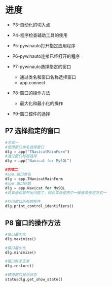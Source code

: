 # 进度
* P3-自动化的切入点
* P4-程序检查辅助工具的使用
* P5-pywinauto打开指定应用程序
* P6-pywinauto连接已经打开的程序
* P7-pywinauto选择指定的窗口
	* 通过类名和窗口名称选择窗口
	* app.connect.
* P8-窗口的操作方法
	* 最大化和最小化的操作

* P9-窗口控件的选择

## P7 选择指定的窗口
```Python
#方式一
#使用窗口类名选择窗口
dlg = app["TNavicatMainForm"]
#通过窗口标题选择
dlg = app["Navicat for MySQL“]

#方式二
#app.窗口类名
dlg = app.TNavicatMainForm
#app.窗口标题
dlg = app.Navicat for MySQL
#这条语句显然出问题了，因此实际使用中一般推荐使用方式一

#打印窗口所有的控件
dlg.print_control_identifiers()
```	

## P8 窗口的操作方法
```Python
#窗口最大化
dlg.maximize()

#窗口最小化
dlg.minimize()

#窗口恢复正常
dlg.restore()

#获得窗口显示状态
statusdlg.get_show_state()
```
<!--stackedit_data:
eyJoaXN0b3J5IjpbLTQ1MDE2OTk3MSwtMTg2NDU1MDg4MSw5OT
g0OTY1MzEsOTk4NDk2NTMxLC0xNTM0Njc3NTA3LC03NjcxODQ0
MCwtMjU3NDY2MjY3LDE3ODM1ODY4OTEsLTExODc3NjEwMDgsLT
E1NTgzNDYwOTYsNTQxNzE1Mjc0LDIyMjc4NDExOSwtMTM4Mjkx
MDM3MV19
-->